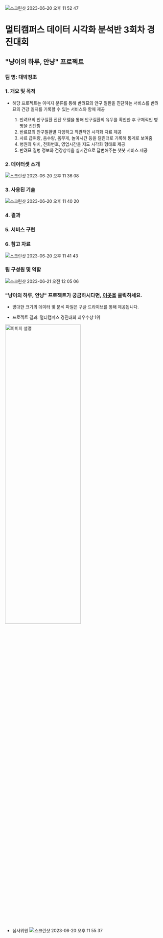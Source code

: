 ![스크린샷 2023-06-20 오후 11 52 47](https://github.com/TeamProjectSW/TeamProject/assets/109095108/c501e093-f7aa-4b8e-a006-780be8f5dfbb)

# 멀티캠퍼스 데이터 시각화 분석반 3회차 경진대회

## "냥이의 하루, 안냥" 프로젝트 
### 팀 명: 대박징조


### 1. 개요 및 목적
- 해당 프로젝트는 이미지 분류를 통해 반려묘의 안구 질환을 진단하는 서비스를 반려묘의 건강 일지를 기록할 수 있는 서비스와 함께 제공


  1. 반려묘의 안구질환 진단 모델을 통해 안구질환의 유무를 확인한 후 구체적인 병명을 진단함
  2. 반료묘의 안구질환별 다양하고 직관적인 시각화 자료 제공 
  3. 사료 급여량, 음수량, 몸무게, 놀이시간 등을 캘린더로 기록해 통계로 보여줌
  4. 병원의 위치, 전화번호, 영업시간을 지도 시각화 형태로 제공
  5. 반려묘 질병 정보와 건강상식을 실시간으로 답변해주는 챗봇 서비스 제공

  

### 2. 데이터셋 소개
![스크린샷 2023-06-20 오후 11 36 08](https://github.com/TeamProjectSW/TeamProject/assets/109095108/93894708-228c-4a5e-b1a3-41b6b175a4d4)


### 3. 사용된 기술
![스크린샷 2023-06-20 오후 11 40 20](https://github.com/TeamProjectSW/TeamProject/assets/109095108/8e03d484-d9f6-4c17-867b-d6aaa354f336)


### 4. 결과


### 5. 서비스 구현

### 6. 참고 자료
![스크린샷 2023-06-20 오후 11 41 43](https://github.com/TeamProjectSW/TeamProject/assets/109095108/0c8a8c8d-790b-4d24-bd91-ef20634b8f60)


### 팀 구성원 및 역할
![스크린샷 2023-06-21 오전 12 05 06](https://github.com/TeamProjectSW/TeamProject/assets/109095108/446c98dc-52b7-4666-a009-21ab9b035360)



### "냥이의 하루, 안냥" 프로젝트가 궁금하시다면, [이곳을](https://www.notion.so/ecd74cb56c514e0794c71b525e49e814?pvs=4) 클릭하세요. 

- 방대한 크기의 데이터 및 분석 파일은 구글 드라이브를 통해 제공됩니다.

- 프로젝트 결과: 멀티캠퍼스 경진대회 최우수상 1위
<img src="https://github.com/TeamProjectSW/TeamProject/assets/109095108/13db3bcf-987e-46b2-823f-b4b94c0a3d40" alt="이미지 설명" width="70%" height="50%">




- 심사위원
![스크린샷 2023-06-20 오후 11 55 37](https://github.com/TeamProjectSW/TeamProject/assets/109095108/c7900a0e-e758-451f-939c-75b309ef5aab)

  


